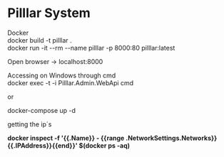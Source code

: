 # Pilllar System

Docker <br>
docker build -t pilllar .<br>
docker run -it --rm --name pilllar -p 8000:80 pilllar:latest<br>

Open browser -> localhost:8000

Accessing on Windows through cmd<br>
docker exec -t -i Pilllar.Admin.WebApi cmd

or 

docker-compose up -d

<p>
getting the ip´s
<p>
<b>docker inspect -f '{{.Name}} - {{range .NetworkSettings.Networks}}{{.IPAddress}}{{end}}' $(docker ps -aq)</b>
